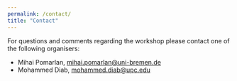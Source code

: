 ```yaml
---
permalink: /contact/
title: "Contact"
---
```


For questions and comments regarding the workshop please contact one of the following organisers:

- Mihai Pomarlan, [mihai.pomarlan@uni-bremen.de](mailto:mihai.pomarlan@uni-bremen.de)
- Mohammed Diab, [mohammed.diab@upc.edu](mailto:mohammed.diab@upc.edu)
